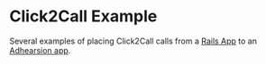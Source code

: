# Click2Call Example

Several examples of placing Click2Call calls from a [Rails App](rails_app/) to an [Adhearsion app](ahn_app/).
